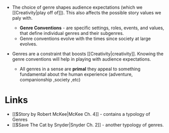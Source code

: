 * The choice of genre shapes audience expectations (which we [[Creativity|play off of]]). This also affects the possible story values we paly with.
	* **Genre Conventions** - are specific settings, roles, events, and values, that define individual genres and their subgenres.
	* Genre conventions evolve with the times since society at large evolves.

* Genres are a constraint that boosts [[Creativity|creativity]]. Knowing the genre conventions will help in playing with audience expectations.
	* All genres in a sense are **primal** they appeal to something fundamental about the human experience (adventure, companionship ,society ,etc)
# Links
* [[$Story by Robert McKee|McKee Ch. 4]] - contains a typology of Genres
* [[$Save The Cat by Snyder|Snyder Ch. 2]] - another typology of genres.